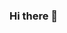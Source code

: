 ### Hi there 👋

<!--**vishnugopy/vishnugopy** is a ✨ _special_ ✨ repository because its `README.md` (this file) appears on your GitHub profile.


###🌱 I’m currently learning javascript
